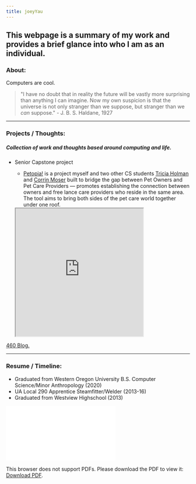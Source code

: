 ```yaml
---
title: joeyYau
---
```


## This webpage is a summary of my work and provides a brief glance into who I am as an individual.

### About: 

Computers are cool. 

>"I have no doubt that in reality the future will be vastly more surprising than anything I can imagine. Now my own suspicion is that the universe is not only stranger than we suppose, but stranger than we _can_ suppose." - J. B. S. Haldane, 1927

----

### Projects / Thoughts:
##### Collection of work and thoughts based around computing and life. 

* Senior Capstone project
    * [Petopia!](http://petopia.azurewebsites.net) is a project myself and two other CS students [Tricia Holman](https://stormy9.github.io) and [Corrin Moser](https://github.com/CorrinM) built to bridge the gap between Pet Owners and Pet Care Providers — promotes establishing the connection between owners and free lance care providers who reside in the same area. The tool aims to bring both sides of the pet care world together under one roof.

    <iframe id="Video-iframe1" src="https://youtu.be/2zaFgmQs8BI?t=88" style="width:350px;height:350px;"></iframe>
    <script>
        fetch('https://youtu.be/2zaFgmQs8BI?t=88')
            .then(function(response) {
                return response.json();
            }).then(function(data) {
                iframe = document.getElementById('Video-iframe1');
                iframe.src = 'data:text/html;base64,' + encodeURIComponent(data['content']);
            });
    </script>

<object style="width: 820px; height: 461.25px; float: none; clear: both; margin: 2px auto;" data="https://youtu.be/2zaFgmQs8BI?t=88">
</object>   
    
<a href="pages/blog.md"> 460 Blog. </a>

----

### Resume / Timeline:

- Graduated from Western Oregon University B.S. Computer Science/Minor Anthropology (2020)
- UA Local 290 Apprentice Steamfitter/Welder (2013-16)
- Graduated from Westview Highschool (2013)

<object data="assets/img/JTavaresResume_June2020.pdf" type="application/pdf" width="700px" height="700px">
    <embed src="assets/img/JTavaresResume_June2020.pdf">
        <p>This browser does not support PDFs. Please download the PDF to view it: <a href="assets/img/JTavaresResume_June2020.pdf">Download PDF</a>.</p>
    </embed>
</object>










<!---
```markdown
Syntax highlighted code block

# Header 1
## Header 2
### Header 3

- Bulleted
- List

1. Numbered
2. List

**Bold** and _Italic_ and `Code` text

[Link](url) and ![Image](src)
```
-->
